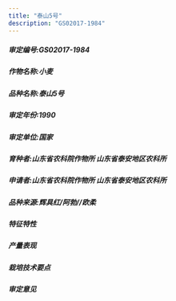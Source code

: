 ```yaml
---
title: "泰山5号"
description: "GS02017-1984"
---
```

##### 审定编号:GS02017-1984

##### 作物名称:小麦

##### 品种名称:泰山5号

##### 审定年份:1990

##### 审定单位:国家

##### 育种者:山东省农科院作物所  山东省泰安地区农科所

##### 申请者:山东省农科院作物所  山东省泰安地区农科所

##### 品种来源:辉具红/阿勃//欧柔

##### 特征特性


##### 产量表现


##### 栽培技术要点


##### 审定意见

